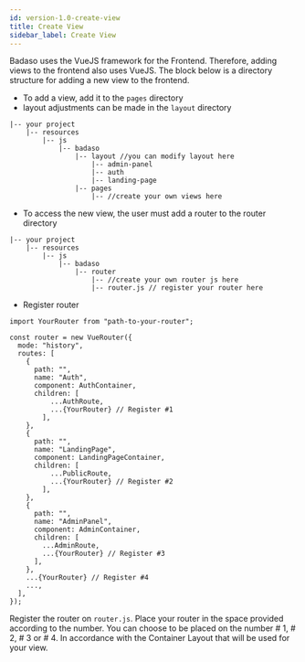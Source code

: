```yaml
---
id: version-1.0-create-view
title: Create View
sidebar_label: Create View
---
```


Badaso uses the VueJS framework for the Frontend. Therefore, adding views to the frontend also uses VueJS. The block below is a directory structure for adding a new view to the frontend.
- To add a view, add it to the `pages` directory
- layout adjustments can be made in the `layout` directory
    
```
|-- your project
    |-- resources
        |-- js
            |-- badaso
                |-- layout //you can modify layout here
                    |-- admin-panel
                    |-- auth
                    |-- landing-page
                |-- pages
                    |-- //create your own views here
```
- To access the new view, the user must add a router to the router directory

```
|-- your project
    |-- resources
        |-- js
            |-- badaso
                |-- router
                    |-- //create your own router js here
                    |-- router.js // register your router here
```
- Register router
```
import YourRouter from "path-to-your-router";

const router = new VueRouter({
  mode: "history",
  routes: [
    {
      path: "",
      name: "Auth",
      component: AuthContainer,
      children: [
          ...AuthRoute,
          ...{YourRouter} // Register #1
        ],
    },
    {
      path: "",
      name: "LandingPage",
      component: LandingPageContainer,
      children: [
          ...PublicRoute,
          ...{YourRouter} // Register #2
        ],
    },
    {
      path: "",
      name: "AdminPanel",
      component: AdminContainer,
      children: [
        ...AdminRoute,
        ...{YourRouter} // Register #3
      ],
    },
    ...{YourRouter} // Register #4
    ...,
  ],
});
```
Register the router on `router.js`. Place your router in the space provided according to the number. You can choose to be placed on the number # 1, # 2, # 3 or # 4. In accordance with the Container Layout that will be used for your view.